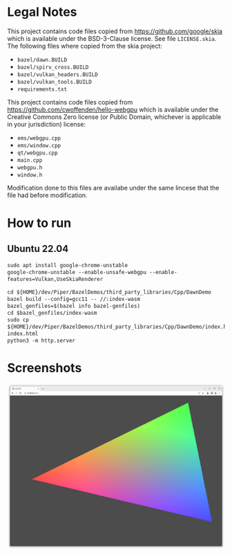 <!--
SPDX-FileCopyrightText: 2022 Julian Amann <dev@vertexwahn.de>
SPDX-License-Identifier: Apache-2.0
-->

# Legal Notes

This project contains code files copied from https://github.com/google/skia which is available under the BSD-3-Clause license. See file `LICENSE.skia`. The following files where copied from the skia project:

- `bazel/dawn.BUILD`
- `bazel/spirv_cross.BUILD`
- `bazel/vulkan_headers.BUILD`
- `bazel/vulkan_tools.BUILD`
- `requirements.txt`

This project contains code files copied from https://github.com/cwoffenden/hello-webgpu which is available under the Creative Commons Zero license (or Public Domain, whichever is applicable in your jurisdiction) license:

- `ems/webgpu.cpp`
- `ems/window.cpp`
- `qt/webgpu.cpp`
- `main.cpp`
- `webgpu.h`
- `window.h`

Modification done to this files are availabe under the same lincese that the file had before modification.

# How to run

## Ubuntu 22.04

```shell
sudo apt install google-chrome-unstable
google-chrome-unstable --enable-unsafe-webgpu --enable-features=Vulkan,UseSkiaRenderer
```

```shell
cd ${HOME}/dev/Piper/BazelDemos/third_party_libraries/Cpp/DawnDemo
bazel build --config=gcc11 -- //:index-wasm
bazel_genfiles=$(bazel info bazel-genfiles)
cd $bazel_genfiles/index-wasm
sudo cp ${HOME}/dev/Piper/BazelDemos/third_party_libraries/Cpp/DawnDemo/index.html index.html
python3 -m http.server
```

# Screenshots

![Screenshot](docs/ubuntu22_chrome.png)
